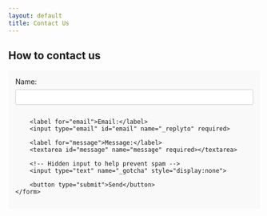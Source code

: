 ```yaml
---
layout: default
title: Contact Us
---
```


<style>
    /* Container holding the form */
    .contact-form {
        max-width: 600px;
        margin: 0 auto;
        padding: 1em;
        background: #f9f9f9;
        border-radius: 5px;
    }

    /* Style inputs, textarea, and button */
    .contact-form input[type="text"],
    .contact-form input[type="email"],
    .contact-form textarea {
        width: 100%;
        padding: 0.5em;
        margin-bottom: 1em;
        border: 1px solid #ccc;
        border-radius: 3px;
    }

    .contact-form textarea {
        height: 150px;
    }

    .contact-form button {
        background: #007bff;
        color: white;
        border: none;
        padding: 0.7em 1.5em;
        text-transform: uppercase;
        cursor: pointer;
        border-radius: 3px;
        display: block;
        width: 100%;
    }

    .contact-form button:hover {
        background: #0056b3;
    }

    /* Label styling */
    .contact-form label {
        display: block;
        margin-bottom: .5em;
    }

    /* Focus styles for input elements */
    .contact-form input:focus,
    .contact-form textarea:focus {
        outline: none;
        border-color: #007bff;
    }
</style>

## How to contact us

<div class="contact-form">
    <form action="https://formspree.io/f/xgejjngl" method="POST">
        <label for="name">Name:</label>
        <input type="text" id="name" name="name" required>

        <label for="email">Email:</label>
        <input type="email" id="email" name="_replyto" required>

        <label for="message">Message:</label>
        <textarea id="message" name="message" required></textarea>

        <!-- Hidden input to help prevent spam -->
        <input type="text" name="_gotcha" style="display:none">

        <button type="submit">Send</button>
    </form>
</div>
